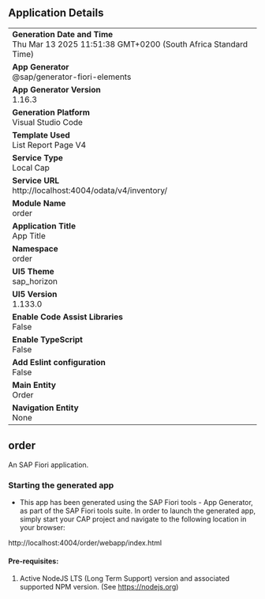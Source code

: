 ## Application Details
|               |
| ------------- |
|**Generation Date and Time**<br>Thu Mar 13 2025 11:51:38 GMT+0200 (South Africa Standard Time)|
|**App Generator**<br>@sap/generator-fiori-elements|
|**App Generator Version**<br>1.16.3|
|**Generation Platform**<br>Visual Studio Code|
|**Template Used**<br>List Report Page V4|
|**Service Type**<br>Local Cap|
|**Service URL**<br>http://localhost:4004/odata/v4/inventory/|
|**Module Name**<br>order|
|**Application Title**<br>App Title|
|**Namespace**<br>order|
|**UI5 Theme**<br>sap_horizon|
|**UI5 Version**<br>1.133.0|
|**Enable Code Assist Libraries**<br>False|
|**Enable TypeScript**<br>False|
|**Add Eslint configuration**<br>False|
|**Main Entity**<br>Order|
|**Navigation Entity**<br>None|

## order

An SAP Fiori application.

### Starting the generated app

-   This app has been generated using the SAP Fiori tools - App Generator, as part of the SAP Fiori tools suite.  In order to launch the generated app, simply start your CAP project and navigate to the following location in your browser:

http://localhost:4004/order/webapp/index.html

#### Pre-requisites:

1. Active NodeJS LTS (Long Term Support) version and associated supported NPM version.  (See https://nodejs.org)


